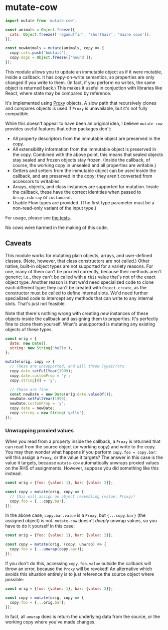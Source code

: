 # mutate-cow

```JavaScript
import mutate from 'mutate-cow';

const animals = Object.freeze({
  cats: Object.freeze(['ragamuffin', 'shorthair', 'maine coon']),
});

const newAnimals = mutate(animals, copy => {
  copy.cats.push('bobtail');
  copy.dogs = Object.freeze(['hound']);
});
```

This module allows you to update an immutable object as if it were mutable, inside a callback. It has copy-on-write semantics, so properties are only changed if you write to them. (In fact, if you perform no writes, the same object is returned back.) This makes it useful in conjuction with libraries like React, where state may be compared by reference.

It's implemented using [Proxy](https://developer.mozilla.org/en-US/docs/Web/JavaScript/Reference/Global_Objects/Proxy) objects. A slow path that recursively clones and compares objects is used if `Proxy` is unavailable, but it's not fully compatible.

While this doesn't appear to have been an original idea, I believe `mutate-cow` provides useful features that other packages don't:

 * All property descriptors from the immutable object are preserved in the copy.
 * All extensibility information from the immutable object is preserved in the copy. Combined with the above point, this means that sealed objects stay sealed and frozen objects stay frozen. (Inside the callback, of course, the working copy in unsealed and all properties are writable.)
 * Getters and setters from the immutable object can be used inside the callback, and are preserved in the copy; they aren't converted from accessors to writables.
 * Arrays, objects, and class instances are supported for mutation. Inside the callback, these have the correct identities when passed to `Array.isArray` or `instanceof`.
 * Usable Flow types are provided. (The first type parameter must be a non-read-only variant of the input type.)

For usage, please see [the tests](test.mjs).

No cows were harmed in the making of this code.

## Caveats

This module works for mutating plain objects, arrays, and user-defined classes. (Note, however, that class constructors are not called.) Other native, built-in object types are not supported for a variety reasons. For one, many of them can't be proxied correctly, because their methods aren't generic; i.e., they can't be called with a `this` value that's not of the exact object type. Another reason is that we'd need specialized code to clone each different type; they can't be created with `Object.create`, as the constructor must be called to define internal slots. We'd need further specialized code to intercept any methods that can write to any internal slots. That's just not feasible.

Note that there's nothing wrong with creating *new* instances of these objects inside the callback and assigning them to properties. It's perfectly fine to clone them yourself. What's unsupported is mutating any existing objects of these types.

```JavaScript
const orig = {
  date: new Date(),
  string: new String('hello'),
};

mutate(orig, copy => {
  // These are unsupported, and will throw TypeErrors.
  copy.date.setFullYear(1999);
  copy.date.customProp = 'y';
  copy.string[0] = 'y';

  // These are fine.
  const newDate = new Date(orig.date.valueOf());
  newDate.setFullYear(1999);
  newDate.customProp = 'y';
  copy.date = newDate;
  copy.string = new String('yello');
});
```

### Unwrapping proxied values

When you read from a property inside the callback, a `Proxy` is returned that can read from the source object (or working copy) and write to the copy. You may then wonder what happens if you perform `copy.foo = copy.bar`: will this assign a `Proxy`, or the value it targets? The answer in this case is the value it targets, because `mutate-cow` automatically unwraps proxied values on the RHS of assignments. However, suppose you did something like this instead:

```JavaScript
const orig = {foo: {value: 1}, bar: {value: 2}};

const copy = mutate(orig, copy => {
  // this will assign an object resembling {value: Proxy}!
  copy.foo = {...copy.bar};
});
```

In the above case, `copy.bar.value` is a `Proxy`, but `{...copy.bar}` (the assigned object) is not. `mutate-cow` doesn't *deeply* unwrap values, so you have to do it yourself in this case:

```JavaScript
const orig = {foo: {value: 1}, bar: {value: 2}};

const copy = mutate(orig, (copy, unwrap) => {
  copy.foo = {...unwrap(copy.bar)};
});
```

If you don't do this, accessing `copy.foo.value` outside the callback will throw an error, because the `Proxy` will be revoked! An alternative which avoids this situation entirely is to just reference the source object where possible:

```JavaScript
const orig = {foo: {value: 1}, bar: {value: 2}};

const copy = mutate(orig, copy => {
  copy.foo = {...orig.bar};
});
```

In fact, all `unwrap` does is return the underlying data from the source, or the working copy where you've made changes.
